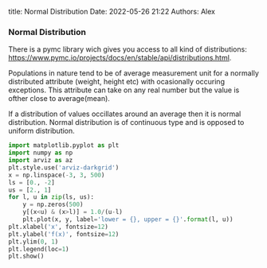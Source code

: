 title: Normal Distribution
Date: 2022-05-26 21:22
Authors: Alex



### Normal Distribution

There is a pymc library wich gives you access to all kind of distributions: <https://www.pymc.io/projects/docs/en/stable/api/distributions.html>.

Populations in nature tend to be of average measurement unit for a normally distributed attribute (weight, height etc) with ocasionally occuring exceptions. This attribute can take on any real number but the value is ofther close to average(mean).

If a distribution of values occillates around an average then it is normal distribution.
Normal distribution is of continuous type and is opposed to uniform distribution.
```python
import matplotlib.pyplot as plt
import numpy as np
import arviz as az
plt.style.use('arviz-darkgrid')
x = np.linspace(-3, 3, 500)
ls = [0., -2]
us = [2., 1]
for l, u in zip(ls, us):
    y = np.zeros(500)
    y[(x<u) & (x>l)] = 1.0/(u-l)
    plt.plot(x, y, label='lower = {}, upper = {}'.format(l, u))
plt.xlabel('x', fontsize=12)
plt.ylabel('f(x)', fontsize=12)
plt.ylim(0, 1)
plt.legend(loc=1)
plt.show()

```